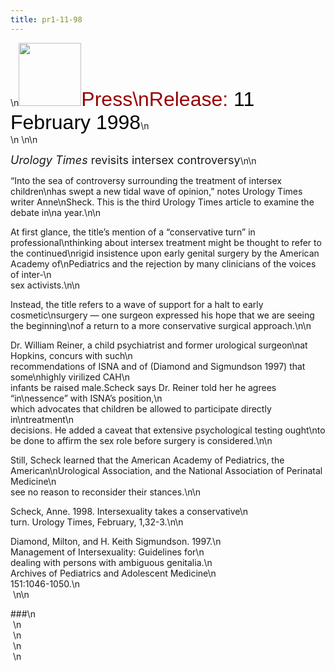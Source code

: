 ```yaml
---
title: pr1-11-98
---
```


\n<IMG SRC="/img/logo100.gif" HEIGHT="101" WIDTH="100" /><FONT FACE="Arial,Helvetica"><FONT SIZE="+3"><FONT COLOR="#990000">Press\nRelease: </FONT><FONT COLOR="#000000">11 February 1998</FONT></FONT></FONT>\n  
\n&nbsp;\n\n

<FONT SIZE="+1"><I>Urology Times</I> revisits intersex controversy</FONT>\n\n

&#8220;Into the sea of controversy surrounding the treatment of intersex children\nhas swept a new tidal wave of opinion,&#8221; notes Urology Times writer Anne\nSheck. This is the third Urology Times article to examine the debate in\na year.\n\n

At first glance, the title&#8217;s mention of a &#8220;conservative turn&#8221; in professional\nthinking about intersex treatment might be thought to refer to the continued\nrigid insistence upon early genital surgery by the American Academy of\nPediatrics and the rejection by many clinicians of the voices of inter-\n  
sex activists.\n\n

Instead, the title refers to a wave of support for a halt to early cosmetic\nsurgery &#8212; one surgeon expressed his hope that we are seeing the beginning\nof a return to a more conservative surgical approach.\n\n

Dr. William Reiner, a child psychiatrist and former urological surgeon\nat Hopkins, concurs with such\n  
recommendations of <span class="caps">ISNA</span> and of (Diamond and Sigmundson 1997) that some\nhighly virilized <span class="caps">CAH</span>\n  
infants be raised male.Scheck says Dr. Reiner told her he agrees &#8220;in\nessence&#8221; with <span class="caps">ISNA</span>&#8217;s position,\n  
which advocates that children be allowed to participate directly in\ntreatment\n  
decisions. He added a caveat that extensive psychological testing ought\nto be done to affirm the sex role before surgery is considered.\n\n

Still, Scheck learned that the American Academy of Pediatrics, the American\nUrological Association, and the National Association of Perinatal Medicine\n  
see no reason to reconsider their stances.\n\n

Scheck, Anne. 1998. Intersexuality takes a conservative\n  
turn. Urology Times, February, 1,32-3.\n\n

Diamond, Milton, and H. Keith Sigmundson. 1997.\n  
Management of Intersexuality: Guidelines for\n  
dealing with persons with ambiguous genitalia.\n  
Archives of Pediatrics and Adolescent Medicine\n  
151:1046-1050.\n  
&nbsp;\n\n

###\n  
&nbsp;\n  
&nbsp;\n  
&nbsp;\n  
&nbsp;\n